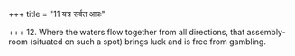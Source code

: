 +++
title = "11 यत्र सर्वत आपः"

+++
12. Where the waters flow together from all directions, that assembly-room (situated on such a spot) brings luck and is free from gambling.



